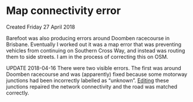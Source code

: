 # Map connectivity error
Created Friday 27 April 2018

Barefoot was also producing errors around Doomben racecourse in Brisbane. Eventually I worked out it was a map error that was preventing vehicles from continuing on Southern Cross Way, and instead was routing them to side streets. I am in the process of correcting this on OSM.

UPDATE 2018-04-16
 There were two visible errors. The first was around Doomben racecourse and was (apparently) fixed because some motorway junctions had been incorrectly labelled as “unknown”. [Editing](editing.md) these junctions repaired the network connectivity and the road was matched correctly.

